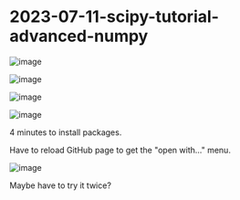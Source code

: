 # 2023-07-11-scipy-tutorial-advanced-numpy

![image](https://github.com/jpivarski-talks/2023-07-11-scipy-tutorial-advanced-numpy/assets/1852447/9416081a-24b3-4d27-91ac-7143309cfcd1)

![image](https://github.com/jpivarski-talks/2023-07-11-scipy-tutorial-advanced-numpy/assets/1852447/27b29631-6dad-4c77-9f8d-8b4c31c5e99b)

![image](https://github.com/jpivarski-talks/2023-07-11-scipy-tutorial-advanced-numpy/assets/1852447/25f00392-0f66-4a49-8a54-a156b37b8eaf)

![image](https://github.com/jpivarski-talks/2023-07-11-scipy-tutorial-advanced-numpy/assets/1852447/d2f4aef8-a63e-41cb-b398-e306865139c1)

4 minutes to install packages.

Have to reload GitHub page to get the "open with..." menu.

![image](https://github.com/jpivarski-talks/2023-07-11-scipy-tutorial-advanced-numpy/assets/1852447/0cab351a-a476-4f1b-9417-713479f22465)

Maybe have to try it twice?
